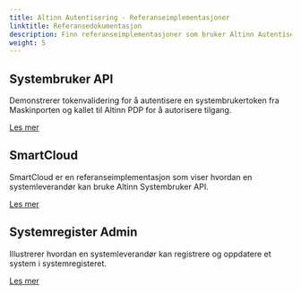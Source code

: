 ```yaml
---
title: Altinn Autentisering - Referanseimplementasjoner
linktitle: Referansedokumentasjon
description: Finn referanseimplementasjoner som bruker Altinn Autentiseringsfunksjonalitet.
weight: 5
---
```


## Systembruker API

Demonstrerer tokenvalidering for å autentisere en systembrukertoken fra Maskinporten og kallet til Altinn PDP for å autorisere tilgang.

[Les mer](systemuserapi)

## SmartCloud

SmartCloud er en referanseimplementasjon som viser hvordan en systemleverandør kan bruke Altinn Systembruker API.

[Les mer](smartcloud)

## Systemregister Admin

Illustrerer hvordan en systemleverandør kan registrere og oppdatere et system i systemregisteret.

[Les mer](systemadmin)
